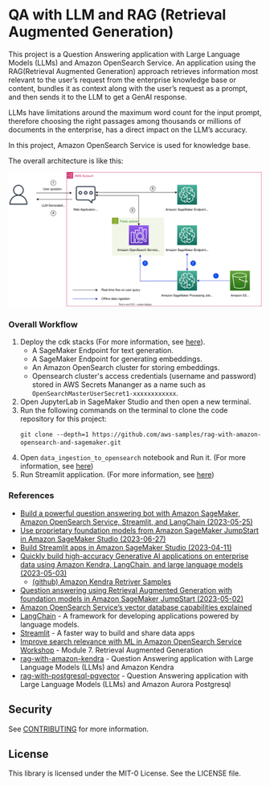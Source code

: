 # QA with LLM and RAG (Retrieval Augmented Generation)

This project is a Question Answering application with Large Language Models (LLMs) and Amazon OpenSearch Service. An application using the RAG(Retrieval Augmented Generation) approach retrieves information most relevant to the user’s request from the enterprise knowledge base or content, bundles it as context along with the user’s request as a prompt, and then sends it to the LLM to get a GenAI response.

LLMs have limitations around the maximum word count for the input prompt, therefore choosing the right passages among thousands or millions of documents in the enterprise, has a direct impact on the LLM’s accuracy.

In this project, Amazon OpenSearch Service is used for knowledge base.

The overall architecture is like this:

![rag_with_opensearch_arch](./cdk_stacks/rag_with_opensearch_arch.svg)

### Overall Workflow

1. Deploy the cdk stacks (For more information, see [here](./cdk_stacks/README.md)).
   - A SageMaker Endpoint for text generation.
   - A SageMaker Endpoint for generating embeddings.
   - An Amazon OpenSearch cluster for storing embeddings.
   - Opensearch cluster's access credentials (username and password) stored in AWS Secrets Mananger as a name such as `OpenSearchMasterUserSecret1-xxxxxxxxxxxx`.
2. Open JupyterLab in SageMaker Studio and then open a new terminal.
3. Run the following commands on the terminal to clone the code repository for this project:
   ```
   git clone --depth=1 https://github.com/aws-samples/rag-with-amazon-opensearch-and-sagemaker.git
   ```
4. Open `data_ingestion_to_opensearch` notebook and Run it. (For more information, see [here](./data_ingestion_to_vectordb/data_ingestion_to_opensearch.ipynb))
5. Run Streamlit application. (For more information, see [here](./app/README.md))

### References

  * [Build a powerful question answering bot with Amazon SageMaker, Amazon OpenSearch Service, Streamlit, and LangChain (2023-05-25)](https://aws.amazon.com/blogs/machine-learning/build-a-powerful-question-answering-bot-with-amazon-sagemaker-amazon-opensearch-service-streamlit-and-langchain/)
  * [Use proprietary foundation models from Amazon SageMaker JumpStart in Amazon SageMaker Studio (2023-06-27)](https://aws.amazon.com/blogs/machine-learning/use-proprietary-foundation-models-from-amazon-sagemaker-jumpstart-in-amazon-sagemaker-studio/)
  * [Build Streamlit apps in Amazon SageMaker Studio (2023-04-11)](https://aws.amazon.com/blogs/machine-learning/build-streamlit-apps-in-amazon-sagemaker-studio/)
  * [Quickly build high-accuracy Generative AI applications on enterprise data using Amazon Kendra, LangChain, and large language models (2023-05-03)](https://aws.amazon.com/blogs/machine-learning/quickly-build-high-accuracy-generative-ai-applications-on-enterprise-data-using-amazon-kendra-langchain-and-large-language-models/)
    * [(github) Amazon Kendra Retriver Samples](https://github.com/aws-samples/amazon-kendra-langchain-extensions/tree/main/kendra_retriever_samples)
  * [Question answering using Retrieval Augmented Generation with foundation models in Amazon SageMaker JumpStart (2023-05-02)](https://aws.amazon.com/blogs/machine-learning/question-answering-using-retrieval-augmented-generation-with-foundation-models-in-amazon-sagemaker-jumpstart/)
  * [Amazon OpenSearch Service’s vector database capabilities explained](https://aws.amazon.com/blogs/big-data/amazon-opensearch-services-vector-database-capabilities-explained/)
  * [LangChain](https://python.langchain.com/docs/get_started/introduction.html) - A framework for developing applications powered by language models.
  * [Streamlit](https://streamlit.io/) - A faster way to build and share data apps
  * [Improve search relevance with ML in Amazon OpenSearch Service Workshop](https://catalog.workshops.aws/semantic-search/en-US) - Module 7. Retrieval Augmented Generation
  * [rag-with-amazon-kendra](https://github.com/ksmin23/rag-with-amazon-kendra) - Question Answering application with Large Language Models (LLMs) and Amazon Kendra
  * [rag-with-postgresql-pgvector](https://github.com/ksmin23/rag-with-postgresql-pgvector) - Question Answering application with Large Language Models (LLMs) and Amazon Aurora Postgresql

## Security

See [CONTRIBUTING](CONTRIBUTING.md#security-issue-notifications) for more information.

## License

This library is licensed under the MIT-0 License. See the LICENSE file.

